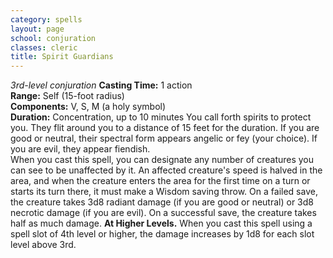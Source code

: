 ```yaml
---
category: spells
layout: page
school: conjuration
classes: cleric
title: Spirit Guardians 
---
```

_3rd-level conjuration_ 
**Casting Time:** 1 action    
**Range:** Self (15-foot radius)    
**Components:** V, S, M (a holy symbol)    
**Duration:** Concentration, up to 10 minutes 
You call forth spirits to protect you. They flit around you to a distance of 15 feet for the duration. If you are good or neutral, their spectral form appears angelic or fey (your choice). If you are evil, they appear fiendish.    
When you cast this spell, you can designate any number of creatures you can see to be unaffected by it. An affected creature's speed is halved in the area, and when the creature enters the area for the first time on a turn or starts its turn there, it must make a Wisdom saving throw. On a failed save, the creature takes 3d8 radiant damage (if you are good or neutral) or 3d8 necrotic damage (if you are evil). On a successful save, the creature takes half as much damage. 
**At Higher Levels.** When you cast this spell using a spell slot of 4th level or higher, the damage increases by 1d8 for each slot level above 3rd. 